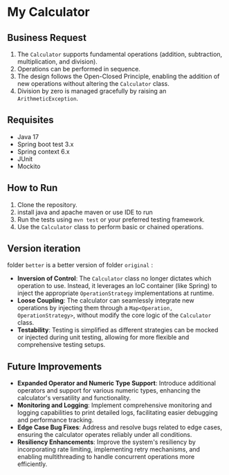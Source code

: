 # My Calculator
 
 
## Business Request 
 
1. The `Calculator` supports fundamental operations (addition, subtraction, multiplication, and division).
2. Operations can be performed in sequence.
3. The design follows the Open-Closed Principle, enabling the addition of new operations without altering the `Calculator` class.
4. Division by zero is managed gracefully by raising an `ArithmeticException`.

 
## Requisites
- Java 17
- Spring boot test 3.x
- Spring context 6.x
- JUnit
- Mockito


## How to Run
1. Clone the repository.
2. install java and apache maven or use IDE to run
3. Run the tests using `mvn test` or your preferred testing framework.
4. Use the `Calculator` class to perform basic or chained operations.

## Version iteration

folder `better` is a better version of folder `original` :
 
* **Inversion of Control**: The `Calculator` class no longer dictates which operation to use. Instead, it leverages an IoC container (like Spring) to inject the appropriate `OperationStrategy` implementations at runtime.
* **Loose Coupling**: The calculator can seamlessly integrate new operations by injecting them through a `Map<Operation, OperationStrategy>`, without modify the core logic of the `Calculator` class.
* **Testability**: Testing is simplified as different strategies can be mocked or injected during unit testing, allowing for more flexible and comprehensive testing setups.
  
 
## Future Improvements
- **Expanded Operator and Numeric Type Support**: Introduce additional operators and support for various numeric types, enhancing the calculator's versatility and functionality.
- **Monitoring and Logging**: Implement comprehensive monitoring and logging capabilities to print detailed logs, facilitating easier debugging and performance tracking.
- **Edge Case Bug Fixes**: Address and resolve bugs related to edge cases, ensuring the calculator operates reliably under all conditions.
- **Resiliency Enhancements**: Improve the system's resiliency by incorporating rate limiting, implementing retry mechanisms, and enabling multithreading to handle concurrent operations more efficiently.
